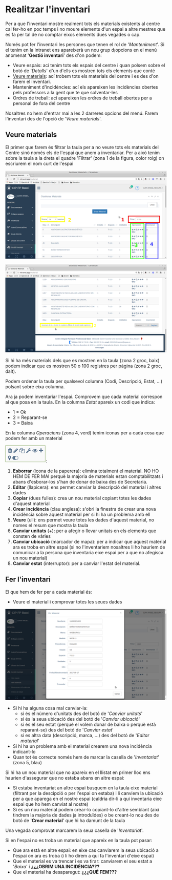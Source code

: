 # Realitzar l'inventari
Per a que l'inventari mostre realment tots els materials existents al centre cal fer-ho en poc temps i no moure elements d'un espai a altre mestres que es fa per tal de no comptar eixos elements dues vegades o cap.

Només pot fer l'inventari les persones que tenen el rol de '_Manteniment_'. Si el tenim en la intranet ens apareixerà un nou grup d¡opcions en el menú anomenat '**Gestió inventari**' des d'on podem:
* Veure espais: ací tenim tots els espais del centre i quan polsem sobre el botó de '_Detalls_' d'un d'ells es mostren tots els elements que conté
* [Veure materials](#veure-materials): ací trobem tots els materials del centre i es des d'on farem el inventari.
* Manteniment d'incidències: ací els apareixen les incidències obertes pels professors a la gent que te que solventar-les 
* Ordres de treball: ací apareixen les ordres de treball obertes per a personal de fora del centre

Nosaltres no hem d'entrar mai a les 2 darreres opcions del menú. Farem l'inventari des de l'opció de '_Veure materials_'.

## Veure materials
El primer que farem és filtrar la taula per a no veure tots els materials del Centre sinò només els de l'espai que anem a inventariar. Per a això tenim sobre la taula a la dreta el quadre 'Filtrar' (zona 1 de la figura, color roig) on escriurem el nom curt de l'espai

![Materiales](img/50-materiales-up.png)

![Materiales](img/51-materiales-down.png)

Si hi ha més materials dels que es mostren en la taula (zona 2 groc, baix) podem indicar que es mostren 50 o 100 registres per pàgina (zona 2 groc, dalt).

Podem ordenar la taula per qualsevol columna (Codi, Descripció, Estat, ...) polsant sobre eixa columna.

Ara ja podem inventariar l'espai. Comprovem que cada material correspon al que posa en la taula. En la columna _Estat_ apareix un codi que indica:
* 1 = Ok
* 2 = Reparant-se
* 3 = Baixa

En la columna _Operacions_ (zona 4, verd) tenim iconas per a cada cosa que podem fer amb un material 

![operacions](img/52-material-operacions.png):

1. **Esborrar** (icona de la paperera): elimina totalment el material. NO HO HEM DE FER MAI perquè la majoria de materials estan comptabilitzats i abans d'esborar-los s'han de donar de baixa des de Secretaria.
2. **Editar** (llapicera): ens permet canviar la descripció del material i altres dades
3. **Copiar** (dues fulles): crea un nou material copiant totes les dades d'aquest material
4. **Crear incidència** (clau anglesa): s'obri la finestra de crear una nova incidència sobre aquest material per si hi ha un problema amb ell
5. **Veure** (ull): ens permet veure totes les dades d'aquest material, no nomes el resum que mostra la taula
6. **Canviar unitats** (+): per a afegir o llevar unitats en els elements que consten de vàries
7. **Canviar ubicació** (marcador de mapa): per a indicar que aquest material ara es troba en altre espai (si no l'inventariem nosaltres li ho hauríem de comunicar a la persona que inventaria eixe espai per a que no afegisca un nou material)
8. **Canviar estat** (interruptor): per a canviar l'estat del material.

## Fer l'inventari
El que hem de fer per a cada material és:
* Veure el material i comprovar totes les seues dades

![Veure material](img/53-material-veure.png)

* Si hi ha alguna cosa mal canviar-la:
    * si és el número d'unitats des del botó de '_Canviar unitats_'
    * si és la seua ubicació des del botó de '_Canviar ubicació_'
    * si és el seu estat (perquè el volem donar de baixa o perquè està reparant-se) des del botó de '_Canviar estat_'
    * si es altra data (descripció, marca, ...) des del botó de '_Editar material_'
* Si hi ha un problema amb el material crearem una nova incidència indicant-lo
* Quan tot és correcte només hem de marcar la casella de '_Inventariat_' (zona 5, blau)

Si hi ha un nou material que no apareix en el llistat en primer lloc ens haurien d'assegurar que no estaba abans en altre espai:
* Si estaba inventariat an altre espai busquem en la taula eixe material (filtrant per la descipció o per l'espai on estaba) i li canviem la ubicació per a que aparega en el nostre espai (caldria dir-li a qui inventaria eixe espai que ho hem canviat al nostre)
* Si es un nou material podem crear-lo copiant-lo d'altre semblant (així tindrem la majoria de dades ja introduïdes) o be creant-lo nou des de botó de '**Crear material**' que hi ha damunt de la taula

Una vegada comprovat marcarem la seua casella de '_Inventariat_'.

Si en l'espai no es troba un material que apareix en la taula pot pasar:
* Que ara està en altre espai: en eixe cas canviarem la seua ubicació a l'espai on ara es troba (i li ho direm a qui fa l'inventari d'eixe espai)
* Que el material es va trencar i es va tirar: canviarem el seu estat a '_Baixa_' i **¿¿¿OBRIM UNA INCIDÈNCIA???**
* Que el material ha desaparegut: **¿¿¿QUÈ FEM???**

